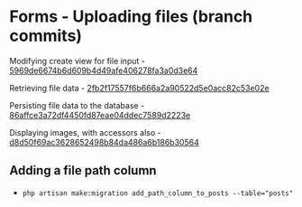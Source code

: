 # Forms - Uploading files (branch commits)
Modifying create view for file input - [5969de6674b6d609b4d49afe406278fa3a0d3e64](https://github.com/kateaubreycellan-nabepero/laravel-test-and-demo/commit/5969de6674b6d609b4d49afe406278fa3a0d3e64)

Retrieving file data - [2fb2f17557f6b666a2a90522d5e0acc82c53e02e](https://github.com/kateaubreycellan-nabepero/laravel-test-and-demo/commit/2fb2f17557f6b666a2a90522d5e0acc82c53e02e)

Persisting file data to the database - [86affce3a72df4450fd87eae04ddec7589d2223e](https://github.com/kateaubreycellan-nabepero/laravel-test-and-demo/commit/86affce3a72df4450fd87eae04ddec7589d2223e)

Displaying images, with accessors also - [d8d50f69ac3628652498b84da486a6b186b30564](https://github.com/kateaubreycellan-nabepero/laravel-test-and-demo/commit/d8d50f69ac3628652498b84da486a6b186b30564)


## Adding a file path column
- `php artisan make:migration add_path_column_to_posts --table="posts"`